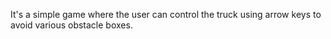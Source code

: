 It's a simple game where the user can control the truck using arrow keys to avoid various obstacle boxes.
